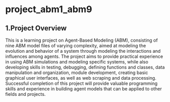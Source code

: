 # project_abm1_abm9
## 1.Project Overview
This is a learning project on Agent-Based Modeling (ABM), consisting of nine ABM model files of varying complexity, aimed at modeling the evolution and behavior of a system through modeling the interactions and influences among agents. The project aims to provide practical experience in using ABM simulations and modeling specific systems, while also developing skills in testing, debugging, defining functions and classes, data manipulation and organization, module development, creating basic graphical user interfaces, as well as web scraping and data processing. Successful completion of this project will provide valuable programming skills and experience in building agent models that can be applied to other fields and projects.

